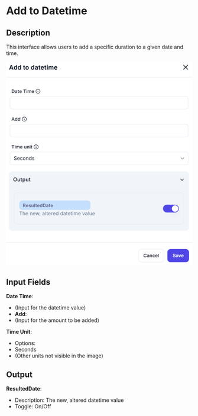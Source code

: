 # Add to Datetime

## Description

This interface allows users to add a specific duration to a given date and time.

![Add To DateTime](../../assests/data-transformation/assests%20date-time/add-to-datetime.png)

## Input Fields

**Date Time**:

- (Input for the datetime value)
- **Add**:
- (Input for the amount to be added)

**Time Unit**:

- Options:
- Seconds
- (Other units not visible in the image)

## Output

**ResultedDate**:

- Description: The new, altered datetime value
- Toggle: On/Off
